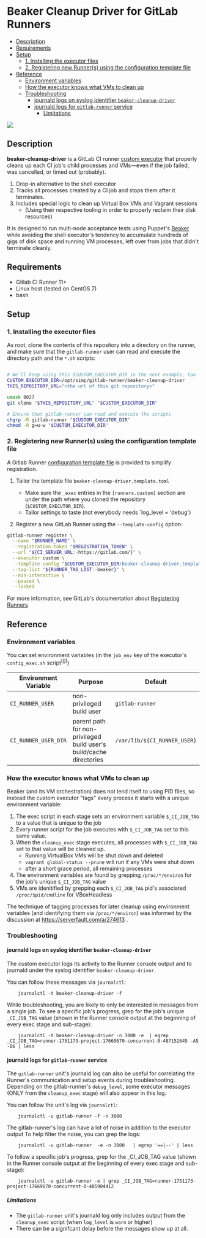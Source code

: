 # Beaker Cleanup Driver for GitLab Runners

<!-- vim-markdown-toc GFM -->

* [Description](#description)
* [Requirements](#requirements)
* [Setup](#setup)
  * [1. Installing the executor files](#1-installing-the-executor-files)
  * [2. Registering new Runner(s) using the configuration template file](#2-registering-new-runners-using-the-configuration-template-file)
* [Reference](#reference)
  * [Environment variables](#environment-variables)
  * [How the executor knows what VMs to clean up](#how-the-executor-knows-what-vms-to-clean-up)
  * [Troubleshooting](#troubleshooting)
    * [journald logs on syslog identifier `beaker-cleanup-driver`](#journald-logs-on-syslog-identifier-beaker-cleanup-driver)
    * [journald logs for `gitlab-runner` service](#journald-logs-for-gitlab-runner-service)
      * [Limitations](#limitations)

<!-- vim-markdown-toc -->

![](assets/beaker-cleanup-driver.gif)

## Description

**beaker-cleanup-driver** is a GitLab CI runner [custom executor][custom
executor] that properly cleans up each CI job's child processes and VMs―even if
the job failed, was cancelled, or timed out (probably).

1. Drop-in alternative to the shell executor
2. Tracks all processes created by a CI job and stops them after it terminates.
3. Includes special logic to clean up Virtual Box VMs and Vagrant sessions
   * (Using their respective tooling in order to properly reclaim their disk resources)

It is designed to run multi-node acceptance tests using Puppet's
[Beaker][beaker] while avoiding the shell executor's tendency to
accumulate hundreds of gigs of disk space and running VM processes, left
over from jobs that didn't terminate cleanly.


## Requirements

* Gitlab CI Runner 11+
* Linux host (tested on CentOS 7)
* bash

## Setup

### 1. Installing the executor files

As root, clone the contents of this repository into a directory on the runner,
and make sure that the `gitlab-runner` user can read and execute the directory
path and the `*.sh` scripts:

```sh

# We'll keep using this $CUSTOM_EXECUTOR_DIR in the next example, too
CUSTOM_EXECUTOR_DIR=/opt/simp/gitlab-runner/beaker-cleanup-driver
THIS_REPOSITORY_URL="<the url of this git repository>"

umask 0027
git clone "$THIS_REPOSITORY_URL" "$CUSTOM_EXECUTOR_DIR"

# Ensure that gitlab-runner can read and execute the scripts
chgrp -R gitlab-runner "$CUSTOM_EXECUTOR_DIR"
chmod -R g=u-w "$CUSTOM_EXECUTOR_DIR"
```

### 2. Registering new Runner(s) using the configuration template file

A Gitlab Runner [configuration template file][configuration template file]
is provided to simplify registration.

1. Tailor the template file `beaker-cleanup-driver.template.toml`

   * Make sure the `_exec` entries in the `[runners.custom]` section are under the
     path where you cloned the repository (`$CUSTOM_EXECUTOR_DIR`).
   * Tailor settings to taste (not everybody needs `log_level = 'debug')

2. Register a new GitLab Runner using the `--template-config` option:

```sh
gitlab-runner register \
  --name "$RUNNER_NAME" \
  --registration-token "$REGISTRATION_TOKEN" \
  --url "${CI_SERVER_URL:-https://gitlab.com/}" \
  --executor custom \
  --template-config "$CUSTOM_EXECUTOR_DIR/beaker-cleanup-driver.template.toml" \
  --tag-list "${RUNNER_TAG_LIST:-beaker}" \
  --non-interactive \
  --paused \
  --locked
```
For more information, see GitLab's documentation about [Registering Runners][registering runners]

## Reference


### Environment variables

You can set environment variables (in the `job_env` key of the executor's `config_exec.sh` script<sup>[[0]]</sup>)


| Environment Variable | Purpose                                                             | Default                      |
|----------------------|---------------------------------------------------------------------|------------------------------|
| `CI_RUNNER_USER`     | non-privileged build user                                           | `gitlab-runner`              |
| `CI_RUNNER_USER_DIR` | parent path for non-privileged build user's build/cache directories | `/var/lib/${CI_RUNNER_USER}` |

### How the executor knows what VMs to clean up

Beaker (and its VM orchestration) does not lend itself to using PID files, so
instead the custom executor "tags" every process it starts with a unique
environment variable:

1. The exec script in each stage sets an environment variable `$_CI_JOB_TAG` to
   a value that is unique to the job
2. Every runner script for the job executes with `$_CI_JOB_TAG` set to this same
   value.
3. When the `cleanup_exec` stage executes, all processes with `$_CI_JOB_TAG` set
   to that value will be cleaned up.
   - Running VirtualBox VMs will be shut down and deleted
   - `vagrant global-status --prune` will run if any VMs were shut down
   - after a short grace period, all remaining processes
4. The environment variables are found by grepping `/proc/*/environ` for the
   job's unique `$_CI_JOB_TAG` value
5. VMs are idenitified by grepping each `$_CI_JOB_TAG` pid's associated
   `/proc/$pid/cmdline` for VBoxHeadless

The technique of tagging processes for later cleanup using environment
variables (and identifying them via `/proc/*/environ`) was informed by the
discussion at https://serverfault.com/a/274613 .


### Troubleshooting

#### journald logs on syslog identifier `beaker-cleanup-driver`

The custom executor logs its activity to the Runner console output and to
journald under the syslog identifier `beaker-cleanup-driver`.

You can follow these messages via `journalctl`:

        journalctl -t beaker-cleanup-driver -f

While troubleshooting, you are likely to only be interested in messages from a
single job.  To see a specific job's progress, grep for the job's unique
`_CI_JOB_TAG` value (shown in the Runner console output at the beginning of
every exec stage and sub-stage):

        journalctl -t beaker-cleanup-driver -n 3000 -e  | egrep _CI_JOB_TAG=runner-1751173-project-17669670-concurrent-0-487152645 -A5 -B6 | less

#### journald logs for `gitlab-runner` service

The `gitlab-runner` unit's journald log can also be useful for correlating the
Runner's communication and setup events during troubleshooting.  Depending on
the gitlab-runner's `debug_level`, some executor messages (ONLY from the
`cleanup_exec` stage) will also appear in this log.

You can follow the unit's log via `journalctl`:

        journalctl -u gitlab-runner -f -n 3000

The gitlab-runner's log can have a lot of noise in addition to the executor
output To help filter the noise, you can grep the logs:

        journalctl -u gitlab-runner  -e -n 3000   | egrep '==|--' | less

To follow a specific job's progress, grep for the _CI_JOB_TAG value (shown in
the Runner console output at the beginning of every exec stage and sub-stage):

        journalctl -u gitlab-runner -e | grep _CI_JOB_TAG=runner-1751173-project-17669670-concurrent-0-485904412


##### Limitations

* The `gitlab-runner` unit's journald log only includes output from the
  `cleanup_exec` script (when `log_level` is `warn` or higher)
* There can be a signifcant delay before the messages show up at all.

[registering runners]: https://docs.gitlab.com/runner/register/
[configuration template file]: https://docs.gitlab.com/runner/register/#runners-configuration-template-file
[custom executor]: https://docs.gitlab.com/runner/executors/custom.html
[beaker]: https://github.com/puppetlabs/beaker
[0]: https://docs.gitlab.com/runner/executors/custom.html#config
